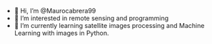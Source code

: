- 👋 Hi, I’m @Maurocabrera99
- 👀 I’m interested in remote sensing and programming
- 🌱 I’m currently learning satellite images processing and Machine Learning with images in Python.

<!---
Maurocabrera99/Maurocabrera99 is a ✨ special ✨ repository because its `README.md` (this file) appears on your GitHub profile.
You can click the Preview link to take a look at your changes.
--->
